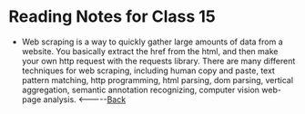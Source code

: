 # Reading Notes for Class 15
* Web scraping is a way to quickly gather large amounts of data from a website. You basically extract the href from the html, and then make your own http request with the requests library. There are many different techniques for web scraping, including human copy and paste, text pattern matching, http programming, html parsing, dom parsing, vertical aggregation, semantic annotation recognizing, computer vision web-page analysis.
<-----[Back](../README.md)